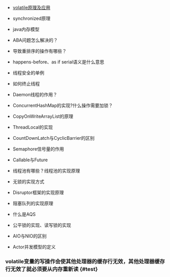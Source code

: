 * [volatile原理及应用](/chapter2/javaduo-xian-cheng.md#test)
* synchronized原理

* java内存模型

* ABA问题怎么解决的？

* 导致重排序的操作有哪些？
* happens-before、as if serial语义是什么意思
* 线程安全的单例
* 如何终止线程
* Daemon线程的作用？
* ConcurrentHashMap的实现?什么操作需要加锁？
* CopyOnWriteArrayList的原理
* ThreadLocal的实现
* CountDownLatch与CyclicBarrier的区别
* Semaphore信号量的作用
* Callable与Future
* 线程池有哪些？线程池的实现原理
* 无锁的实现方式
* Disruptor框架的实现原理
* 阻塞队列的实现原理
* 什么是AQS
* 公平锁的实现、读写锁的实现
* AIO与NIO的区别
* Actor并发模型的定义

### volatile变量的写操作会使其他处理器的缓存行无效，其他处理器缓存行无效了就必须要从内存重新读 {#test}



